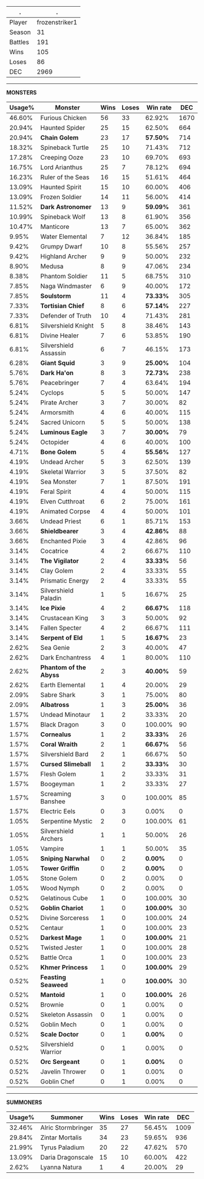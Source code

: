 .|.
|-|-
Player|frozenstriker1
Season|31
Battles|191
Wins|105
Loses|86
DEC|2969

---
**MONSTERS**

Usage%|Monster|Wins|Loses|Win rate|DEC|
-|-|-|-|-|-|
46.60%|Furious Chicken|56|33|62.92%|1670|
20.94%|Haunted Spider|25|15|62.50%|664|
20.94%|**Chain Golem**|23|17|**57.50%**|714|
18.32%|Spineback Turtle|25|10|71.43%|712|
17.28%|Creeping Ooze|23|10|69.70%|693|
16.75%|Lord Arianthus|25|7|78.12%|694|
16.23%|Ruler of the Seas|16|15|51.61%|464|
13.09%|Haunted Spirit|15|10|60.00%|406|
13.09%|Frozen Soldier|14|11|56.00%|414|
11.52%|**Dark Astronomer**|13|9|**59.09%**|361|
10.99%|Spineback Wolf|13|8|61.90%|356|
10.47%|Manticore|13|7|65.00%|362|
9.95%|Water Elemental|7|12|36.84%|185|
9.42%|Grumpy Dwarf|10|8|55.56%|257|
9.42%|Highland Archer|9|9|50.00%|232|
8.90%|Medusa|8|9|47.06%|234|
8.38%|Phantom Soldier|11|5|68.75%|310|
7.85%|Naga Windmaster|6|9|40.00%|172|
7.85%|**Soulstorm**|11|4|**73.33%**|305|
7.33%|**Tortisian Chief**|8|6|**57.14%**|227|
7.33%|Defender of Truth|10|4|71.43%|281|
6.81%|Silvershield Knight|5|8|38.46%|143|
6.81%|Divine Healer|7|6|53.85%|190|
6.81%|Silvershield Assassin|6|7|46.15%|173|
6.28%|**Giant Squid**|3|9|**25.00%**|104|
5.76%|**Dark Ha'on**|8|3|**72.73%**|238|
5.76%|Peacebringer|7|4|63.64%|194|
5.24%|Cyclops|5|5|50.00%|147|
5.24%|Pirate Archer|3|7|30.00%|82|
5.24%|Armorsmith|4|6|40.00%|115|
5.24%|Sacred Unicorn|5|5|50.00%|138|
5.24%|**Luminous Eagle**|3|7|**30.00%**|79|
5.24%|Octopider|4|6|40.00%|100|
4.71%|**Bone Golem**|5|4|**55.56%**|127|
4.19%|Undead Archer|5|3|62.50%|139|
4.19%|Skeletal Warrior|3|5|37.50%|82|
4.19%|Sea Monster|7|1|87.50%|191|
4.19%|Feral Spirit|4|4|50.00%|115|
4.19%|Elven Cutthroat|6|2|75.00%|161|
4.19%|Animated Corpse|4|4|50.00%|101|
3.66%|Undead Priest|6|1|85.71%|153|
3.66%|**Shieldbearer**|3|4|**42.86%**|88|
3.66%|Enchanted Pixie|3|4|42.86%|96|
3.14%|Cocatrice|4|2|66.67%|110|
3.14%|**The Vigilator**|2|4|**33.33%**|56|
3.14%|Clay Golem|2|4|33.33%|55|
3.14%|Prismatic Energy|2|4|33.33%|55|
3.14%|Silvershield Paladin|1|5|16.67%|25|
3.14%|**Ice Pixie**|4|2|**66.67%**|118|
3.14%|Crustacean King|3|3|50.00%|92|
3.14%|Fallen Specter|4|2|66.67%|111|
3.14%|**Serpent of Eld**|1|5|**16.67%**|23|
2.62%|Sea Genie|2|3|40.00%|47|
2.62%|Dark Enchantress|4|1|80.00%|110|
2.62%|**Phantom of the Abyss**|2|3|**40.00%**|59|
2.62%|Earth Elemental|1|4|20.00%|29|
2.09%|Sabre Shark|3|1|75.00%|80|
2.09%|**Albatross**|1|3|**25.00%**|36|
1.57%|Undead Minotaur|1|2|33.33%|20|
1.57%|Black Dragon|3|0|100.00%|90|
1.57%|**Cornealus**|1|2|**33.33%**|26|
1.57%|**Coral Wraith**|2|1|**66.67%**|56|
1.57%|Silvershield Bard|2|1|66.67%|50|
1.57%|**Cursed Slimeball**|1|2|**33.33%**|30|
1.57%|Flesh Golem|1|2|33.33%|31|
1.57%|Boogeyman|1|2|33.33%|27|
1.57%|Screaming Banshee|3|0|100.00%|85|
1.57%|Electric Eels|0|3|0.00%|0|
1.05%|Serpentine Mystic|2|0|100.00%|61|
1.05%|Silvershield Archers|1|1|50.00%|26|
1.05%|Vampire|1|1|50.00%|35|
1.05%|**Sniping Narwhal**|0|2|**0.00%**|0|
1.05%|**Tower Griffin**|0|2|**0.00%**|0|
1.05%|Stone Golem|0|2|0.00%|0|
1.05%|Wood Nymph|0|2|0.00%|0|
0.52%|Gelatinous Cube|1|0|100.00%|30|
0.52%|**Goblin Chariot**|1|0|**100.00%**|30|
0.52%|Divine Sorceress|1|0|100.00%|24|
0.52%|Centaur|1|0|100.00%|23|
0.52%|**Darkest Mage**|1|0|**100.00%**|21|
0.52%|Twisted Jester|1|0|100.00%|28|
0.52%|Battle Orca|1|0|100.00%|23|
0.52%|**Khmer Princess**|1|0|**100.00%**|29|
0.52%|**Feasting Seaweed**|1|0|**100.00%**|30|
0.52%|**Mantoid**|1|0|**100.00%**|26|
0.52%|Brownie|0|1|0.00%|0|
0.52%|Skeleton Assassin|0|1|0.00%|0|
0.52%|Goblin Mech|0|1|0.00%|0|
0.52%|**Scale Doctor**|0|1|**0.00%**|0|
0.52%|Silvershield Warrior|0|1|0.00%|0|
0.52%|**Orc Sergeant**|0|1|**0.00%**|0|
0.52%|Javelin Thrower|0|1|0.00%|0|
0.52%|Goblin Chef|0|1|0.00%|0|

---
**SUMMONERS**

Usage%|Summoner|Wins|Loses|Win rate|DEC|
-|-|-|-|-|-|
32.46%|Alric Stormbringer|35|27|56.45%|1009|
29.84%|Zintar Mortalis|34|23|59.65%|936|
21.99%|Tyrus Paladium|20|22|47.62%|570|
13.09%|Daria Dragonscale|15|10|60.00%|422|
2.62%|Lyanna Natura|1|4|20.00%|29|
